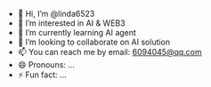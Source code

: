 - 👋 Hi, I’m @linda6523
- 👀 I’m interested in AI & WEB3
- 🌱 I’m currently learning AI agent
- 💞️ I’m looking to collaborate on AI solution
- 📫 You can reach me by email: 6094045@qq.com
- 😄 Pronouns: ...
- ⚡ Fun fact: ...

<!---
linda6523/linda6523 is a ✨ special ✨ repository because its `README.md` (this file) appears on your GitHub profile.
You can click the Preview link to take a look at your changes.
--->
